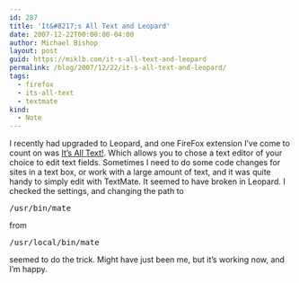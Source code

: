 ```yaml
---
id: 287
title: 'It&#8217;s All Text and Leopard'
date: 2007-12-22T00:00:00-04:00
author: Michael Bishop
layout: post
guid: https://miklb.com/it-s-all-text-and-leopard
permalink: /blog/2007/12/22/it-s-all-text-and-leopard/
tags:
  - firefox
  - its-all-text
  - textmate
kind:
  - Note
---
```

<p>I recently had upgraded to Leopard, and one FireFox extension I’ve come to count on was <a href="https://addons.mozilla.org/en-US/firefox/addon/4125">It’s All Text!</a>.  Which allows you to chose a text editor of your choice to edit text fields.  Sometimes I need to do some code changes for sites in a text box, or work with a large amount of text, and it was quite handy to simply edit with TextMate.  It seemed to have broken in Leopard.  I checked the settings, and changing the path to <pre>/usr/bin/mate</pre> from <pre>/usr/local/bin/mate</pre> seemed to do the trick.  Might have just been me, but it’s working now, and I’m happy.</p>